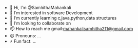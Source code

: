 - 👋 Hi, I’m @SamhithaMahankali
- 👀 I’m interested in software Development
- 🌱 I’m currently learning  c,java,python,data structures
- 💞️ I’m looking to collaborate on 
- 📫 How to reach me  gmail:mahankalisamhitha211@gmail.com
- 😄 Pronouns: ...
- ⚡ Fun fact: ...

<!---
SamhithaMahankali/SamhithaMahankali is a ✨ special ✨ repository because its `README.md` (this file) appears on your GitHub profile.
You can click the Preview link to take a look at your changes.
--->
